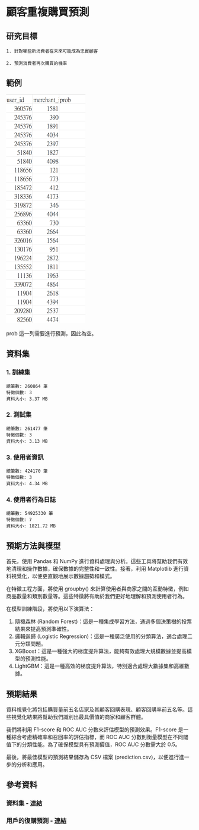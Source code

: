 # 顧客重複購買預測

## 研究目標

```
1. 針對哪些新消費者在未來可能成為忠實顧客

2. 預測消費者再次購買的機率
```

## 範例

![prob](./img/prob.png)

prob 這一列需要進行預測，因此為空。 

## 資料集

### 1. 訓練集
    總筆數: 260864 筆
    特徵個數: 3
    資料大小: 3.37 MB 
### 2. 測試集
    總筆數: 261477 筆
    特徵個數: 3
    資料大小: 3.13 MB 
### 3. 使用者資訊
    總筆數: 424170 筆
    特徵個數: 3
    資料大小: 4.34 MB 
### 4. 使用者行為日誌
    總筆數: 54925330 筆
    特徵個數: 7
    資料大小: 1821.72 MB

## 預期方法與模型
    
首先，使用 Pandas 和 NumPy 進行資料處理與分析。這些工具將幫助我們有效地清理和操作數據，確保數據的完整性和一致性。接著，利用 Matplotlib 進行資料視覺化，以便更直觀地展示數據趨勢和模式。

在特徵工程方面，將使用 groupby() 來計算使用者與商家之間的互動特徵，例如商品數量和類別數量等。這些特徵將有助於我們更好地理解和預測使用者行為。

在模型訓練階段，將使用以下演算法：

1. 隨機森林 (Random Forest)：這是一種集成學習方法，通過多個決策樹的投票結果來提高預測準確性。
2. 邏輯迴歸 (Logistic Regression)：這是一種廣泛使用的分類算法，適合處理二元分類問題。
3. XGBoost：這是一種強大的梯度提升算法，能夠有效處理大規模數據並提高模型的預測性能。
4. LightGBM：這是一種高效的梯度提升算法，特別適合處理大數據集和高維數據。

## 預期結果

資料視覺化將包括購買量前五名店家及其顧客回購表現、顧客回購率前五名等。這些視覺化結果將幫助我們識別出最具價值的商家和顧客群體。

我們將利用 F1-score 和 ROC AUC 分數來評估模型的預測效果。F1-score 是一種綜合考慮精確率和召回率的評估指標，而 ROC AUC 分數則衡量模型在不同閾值下的分類性能。為了確保模型具有預測價值，ROC AUC 分數需大於 0.5。

最後，將最佳模型的預測結果儲存為 CSV 檔案 (prediction.csv)，以便進行進一步的分析和應用。

## 參考資料

### 資料集 - [連結](https://tianchi.aliyun.com/competition/entrance/231576/information)

### 用戶的復購預測 - [連結](https://www.heywhale.com/mw/project/6044a21f6b48c2001529f1b5/content)

